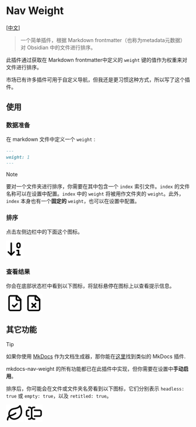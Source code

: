 # Nav Weight

[[中文](./README_CN.md)]

>  一个简单插件，根据 Markdown frontmatter（也称为metadata元数据）对 Obsidian 中的文件进行排序。

此插件通过获取在 Markdown frontmatter中定义的 `weight` 键的值作为权重来对文件进行排序。

市场已有许多插件可用于自定义导航，但我还是更习惯这种方式，所以写了这个插件。

## 使用

### 数据准备

在 markdown 文件中定义一个 `weight` :
``` markdown
---
weight: 1
---
```

>[!NOTE]
>
> 要对一个文件夹进行排序，你需要在其中包含一个 `index` 索引文件。`index` 的文件名称可以在设置中配置。`index` 中的 `weight` 将被用作文件夹的 `weight`。此外，`index` 本身也有一个**固定的** `weight`，也可以在设置中配置。


### 排序

点击左侧边栏中的下面这个图标。

![](./assets/arrow-down-0-1.svg)

### 查看结果

你会在底部状态栏中看到以下图标，将鼠标悬停在图标上以查看提示信息。

![](./assets/file-check.svg)
![](./assets/file-x.svg)

## 其它功能

> [!TIP]
> 如果你使用 [MkDocs](https://www.mkdocs.org/) 作为文档生成器，那你能在[这里](https://github.com/shu307/mkdocs-nav-weight)找到类似的 MkDocs 插件.

mkdocs-nav-weight 的所有功能都已在此插件中实现，但你需要在设置中**手动启用**。

排序后，你可能会在文件或文件夹名旁看到以下图标，它们分别表示 `headless: true` 或 `empty: true`，以及 `retitled: true`。

![](./assets/leaf.svg) ![](./assets/text-cursor-input.svg)